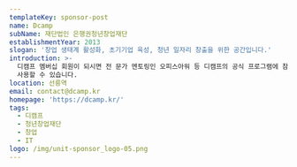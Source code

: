 ```yaml
---
templateKey: sponsor-post
name: Dcamp
subName: 재단법인 은행권청년창업재단
establishmentYear: 2013
slogan: '창업 생태계 활성화, 초기기업 육성, 청년 일자리 창출을 위한 공간입니다.'
introduction: >-
  디캠프 멤버십 회원이 되시면 전 문가 멘토링인 오피스아워 등 디캠프의 공식 프로그램에 참여 할 수 있으며, 라운지 형태의 업무공간과 회의실을
  사용할 수 있습니다.
location: 선릉역
email: contact@dcamp.kr
homepage: 'https://dcamp.kr/'
tags:
  - 디캠프
  - 청년창업재단
  - 창업
  - IT
logo: /img/unit-sponsor_logo-05.png
---
```


